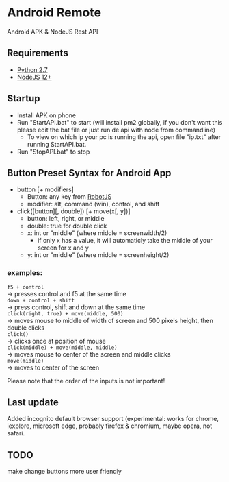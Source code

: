 # Android Remote
Android APK &amp; NodeJS Rest API

## Requirements
* [Python 2.7](https://www.python.org/downloads/release/python-2717/)
* [NodeJS 12+](https://nodejs.org/en/)  

## Startup
* Install APK on phone
* Run "StartAPI.bat" to start (will install pm2 globally, if you don't want this please edit the bat file or just run de api with node from commandline)
   * To view on which ip your pc is running the api, open file "ip.txt" after running StartAPI.bat.
* Run "StopAPI.bat" to stop  

## Button Preset Syntax for Android App
* button [+ modifiers]
    * Button: any key from [RobotJS](http://robotjs.io/docs/syntax#keys)
    * modifier: alt, command (win), control, and shift  
* click([button][, double]) [+ move(x[, y])]
    * button: left, right, or middle
    * double: true for double click
    * x: int or "middle" (where middle = screenwidth/2)
        * if only x has a value, it will automaticly take the middle of your screen for x and y
    * y: int or "middle" (where middle = screenheight/2)  

### examples: 
``` f5 + control ```  
-> presses control and f5 at the same time  
``` down + control + shift ```  
-> press control, shift and down at the same time  
``` click(right, true) + move(middle, 500) ```  
-> moves mouse to middle of width of screen and 500 pixels height, then double clicks  
``` click() ```  
-> clicks once at position of mouse  
``` click(middle) + move(middle, middle) ```  
-> moves mouse to center of the screen and middle clicks  
``` move(middle) ```  
-> moves to center of the screen  
  
Please note that the order of the inputs is not important!  

## Last update
Added incognito default browser support (experimental: works for chrome, iexplore, microsoft edge, probably firefox & chromium, maybe opera, not safari.  

## TODO
make change buttons more user friendly
